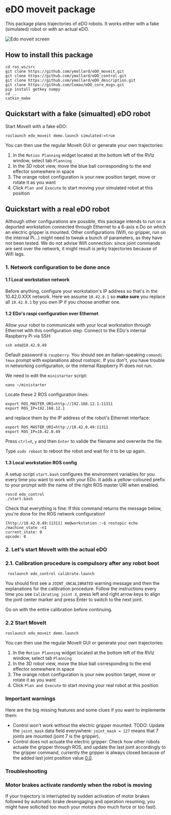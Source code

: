 # eDO moveit package

This package plans trajectories of eDO robots.
It works either with a fake (simulated) robot or with an actual eDO.

![Edo moveit screen](img/screen.png)

## How to install this package
```
cd ros_ws/src
git clone https://github.com/ymollard/eDO_moveit.git
git clone https://github.com/ymollard/eDO_control.git
git clone https://github.com/ymollard/eDO_description.git
git clone https://github.com/Comau/eDO_core_msgs.git
pip install getkey numpy
cd ..
catkin_make
```

## Quickstart with a fake (simualted) eDO robot
Start MoveIt with a fake eDO:
```
roslaunch edo_moveit demo.launch simulated:=true
```
You can then use the regular MoveIt GUI or generate your own trajectories:

1. In the `Motion Planning` widget located at the bottom left of the RVIz window, select tab `Planning`
2. In the 3D robot view, move the blue ball corresponding to the end effector somewhere in space
3. The orange robot configuration is your new position target, move or rotate it as you want
4. Click `Plan and Execute` to start moving your simulated robot at this position

## Quickstart with a real eDO robot
Although other configurations are possible, this package intends to run on a deported workstation connected through Ethernet to a 6-axis e.Do on which an electric gripper is mounted.
Other configurations (Wifi, no gripper, run on the internal Pi...) might need to tweak a bunch of parameters, as they have not been tested. We do not advise Wifi connection: since joint commands are sent over the network, it might result is jerky trajectories because of Wifi lags.

### 1. Network configuration to be done once
#### 1.1 Local workstation network
Before anything, configure your workstation's IP address so that's in the 10.42.0.XXX network. Here we assume `10.42.0.1` so **make sure** you replace all `10.42.0.1` by you own IP if you choose another one.

#### 1.2 EDo's raspi configuration over Ethernet
Allow your robot to communicate with your local workstation through Ethernet with this configuration step.
Connect to the EDo's internal Raspberry Pi via SSH:
```
ssh edo@10.42.0.49
```
Default password is `raspberry`. You should see an italian-speaking `comandi tmux` prompt with explanations about rostopic.
If you don't, you have trouble in networking configuraiton, or the internal Raspberry Pi does not run.

We need to edit the `ministarter` script:
```
nano ~/ministarter
``` 
Locate these 2 ROS configuration lines:
```
export ROS_MASTER_URI=http://192.168.12.1:11311
export ROS_IP=192.168.12.1
```
and replace them by the IP address of the robot's Ethernet interface:
```
export ROS_MASTER_URI=http://10.42.0.49:11311
export ROS_IP=10.42.0.49
```
Press `ctrl=X`, `y` and then `Enter` to valide the filename and overwrite the file.

Type `sudo reboot` to reboot the robot and wait for it to be up again.

#### 1.3 Local workstation ROS config

A setup script `start.bash` configures the environment variables for you every time you want to work with your EDo.
It adds a yellow-coloured prefix to your prompt with the name of the right ROS master URI when enabled.

```
roscd edo_control
./start.bash
```

Check that everything is fine: If this command returns the message below, you're done for the ROS network configuration!
```
[http://10.42.0.49:11311] me@workstation :~$ rostopic echo /machine_state -n1
current_state: 0
opcode: 0
```
### 2. Let's start MoveIt with the actual eDO
### 2.1. Calibration procedure is compulsory after any robot boot
```
 roslaunch edo_control calibrate.launch
```
You should first see a `JOINT_UNCALIBRATED` warning message and then the explanations for the calibration procedure.
Follow the instructions every time you see `Calibrating joint X`, press left and right arrow keys to align the joint center marker and press Enter to switch to the next joint.

Go on with the entire calibration before continuing.

### 2.2 Start MoveIt
```
roslaunch edo_moveit demo.launch
```
You can then use the regular MoveIt GUI or generate your own trajectories:

1. In the `Motion Planning` widget located at the bottom left of the RVIz window, select tab `Planning`
2. In the 3D robot view, move the blue ball corresponding to the end effector somewhere in space
3. The orange robot configuration is your new position target, move or rotate it as you want
4. Click `Plan and Execute` to start moving your real robot at this position

### Important warnings
Here are the big missing features and some clues if you want to implemente them:
* Control won't work without the electric gripper mounted. TODO: Update the `joint_mask` data field everywhere: `joint_mask = 127` means that 7 joints are mounted (joint 7 is the gripper).
* Control does not actuate the electric gripper: Check how other robots actuate the gripper through ROS, and update the last joint accordingly to the gripper command, currently the gripper is always closed because of the added last joint position value [0.0](https://github.com/ymollard/eDO_control/blob/master/src/edo/states.py#L231).

### Troubleshooting
### Motor brakes activate randomly when the robot is moving
If your trajectory is interrupted by sudden activation of motor brakes followed by automatic brake desengaging and operation resuming, you might have sollicited too much your motors (too much force or too fast).
